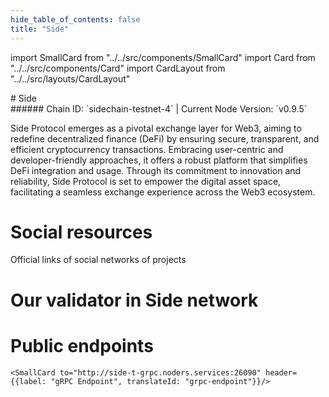 ```yaml
---
hide_table_of_contents: false
title: "Side"
---
```


import SmallCard from "../../src/components/SmallCard"
import Card from "../../src/components/Card"
import CardLayout from "../../src/layouts/CardLayout"

<div class="h1-with-icon icon-side">
# Side
</div>
###### Chain ID: `sidechain-testnet-4` | Current Node Version: `v0.9.5`


Side Protocol emerges as a pivotal exchange layer for Web3, aiming to redefine decentralized finance (DeFi) by ensuring secure, transparent, and efficient cryptocurrency transactions. Embracing user-centric and developer-friendly approaches, it offers a robust platform that simplifies DeFi integration and usage. Through its commitment to innovation and reliability, Side Protocol is set to empower the digital asset space, facilitating a seamless exchange experience across the Web3 ecosystem.

# Social resources
Official links of social networks of projects

<CardLayout autoFitEnabled={false}>
    <SmallCard to="https://side.one/" header={{label: "Website", translateId: "social-telegram"}} iconPath="img/website-icon.svg"/>
    <SmallCard to="https://github.com/sideprotocol" header={{label: "GitHub", translateId: "social-telegram"}} iconPath="img/github-icon.svg"/>
    <SmallCard to="https://discord.gg/sideprotocol" header={{label: "Discord", translateId: "social-telegram"}} iconPath="img/discord-icon.svg"/>
    <SmallCard to="https://twitter.com/SideProtocol" header={{label: "X", translateId: "social-telegram"}} iconPath="img/x-icon.svg"/>
    <SmallCard to="https://t.me/SideProtocolOfficial" header={{label: "Telegram", translateId: "social-telegram"}} iconPath="img/telegram-icon.svg"/>
</CardLayout>

# Our validator in Side network

<CardLayout autoFitEnabled={true}>
    <Card
        to="https://explorer.stavr.tech/Side-Testnet/staking/bcvaloper17tn2zvychzan0v0ulakq596gczmjtw8pdqary7"
        header={{
            label: "[NODERS]TEAM",
            translateId: "development-setup",
        }}
        body={{
            label: "Trusted blockchain validator",
        }}
        iconPath="img/kotlin-icon.svg"
    />
</CardLayout>

# Public endpoints

<CardLayout autoFitEnabled={true}>
    <SmallCard to="https://side-t-rpc.noders.services" header={{label: "RPC Endpoint", translateId: "rpc-endpoint"}}/>
    <SmallCard to="https://side-t-api.noders.services" header={{label: "API Endpoint", translateId: "api-endpoint"}}/>
    
    <SmallCard to="http://side-t-grpc.noders.services:26090" header={{label: "gRPC Endpoint", translateId: "grpc-endpoint"}}/>
</CardLayout>